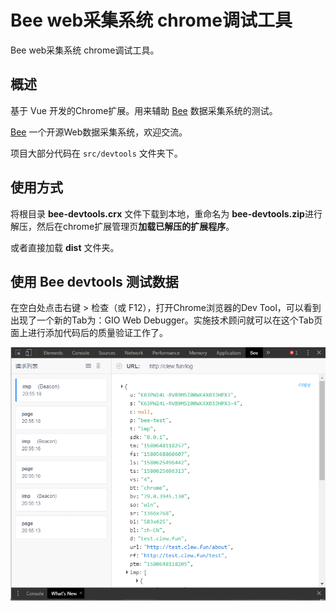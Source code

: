 # Bee web采集系统 chrome调试工具

Bee web采集系统 chrome调试工具。

## 概述

基于 Vue 开发的Chrome扩展。用来辅助 [Bee](https://github.com/zjiang121143210/bee) 数据采集系统的测试。

[Bee](https://github.com/zjiang121143210/bee) 一个开源Web数据采集系统，欢迎交流。

项目大部分代码在 `src/devtools` 文件夹下。

## 使用方式

将根目录 **bee-devtools.crx** 文件下载到本地，重命名为 **bee-devtools.zip**进行解压，然后在chrome扩展管理页**加载已解压的扩展程序**。

或者直接加载 **dist** 文件夹。

## 使用 Bee devtools 测试数据

在空白处点击右键 > 检查（或 F12），打开Chrome浏览器的Dev Tool，可以看到出现了一个新的Tab为：GIO Web Debugger。实施技术顾问就可以在这个Tab页面上进行添加代码后的质量验证工作了。

![bee](./bee-devtools.png)
